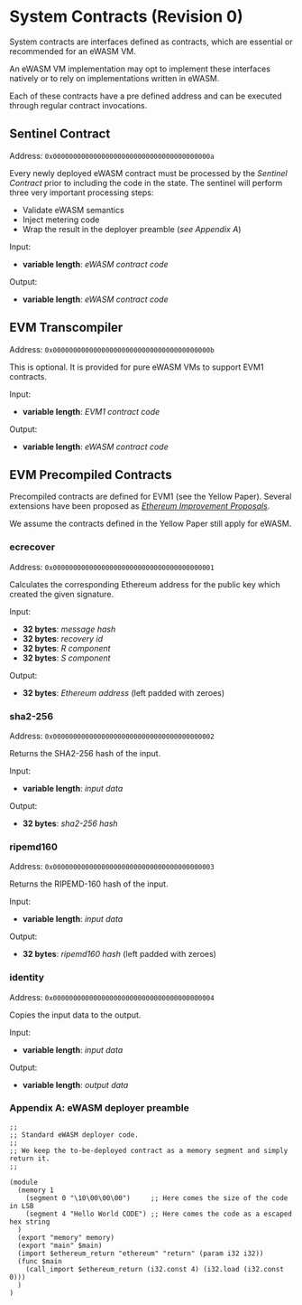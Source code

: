 # System Contracts (Revision 0)

System contracts are interfaces defined as contracts, which are essential or
recommended for an eWASM VM.

An eWASM VM implementation may opt to implement these interfaces natively
or to rely on implementations written in eWASM.

Each of these contracts have a pre defined address and can be executed through
regular contract invocations.

## Sentinel Contract

Address: `0x000000000000000000000000000000000000000a`

Every newly deployed eWASM contract must be processed by the *Sentinel Contract*
prior to including the code in the state. The sentinel will perform three very
important processing steps:
- Validate eWASM semantics
- Inject metering code
- Wrap the result in the deployer preamble (*see Appendix A*)

Input:
- **variable length**: *eWASM contract code*

Output:
- **variable length**: *eWASM contract code*

## EVM Transcompiler

Address: `0x000000000000000000000000000000000000000b`

This is optional. It is provided for pure eWASM VMs to support EVM1 contracts.

Input:
- **variable length**: *EVM1 contract code*

Output:
- **variable length**: *eWASM contract code*

## EVM Precompiled Contracts

Precompiled contracts are defined for EVM1 (see the Yellow Paper). Several
extensions have been proposed as *[Ethereum Improvement Proposals](http://github.com/ethereum/EIPs)*.

We assume the contracts defined in the Yellow Paper still apply for eWASM.

### ecrecover

Address: `0x0000000000000000000000000000000000000001`

Calculates the corresponding Ethereum address for the public key which created the given signature.

Input:
- **32 bytes**: *message hash*
- **32 bytes**: *recovery id*
- **32 bytes**: *R component*
- **32 bytes**: *S component*

Output:
- **32 bytes**: *Ethereum address* (left padded with zeroes)

### sha2-256

Address: `0x0000000000000000000000000000000000000002`

Returns the SHA2-256 hash of the input.

Input:
- **variable length**: *input data*

Output:
- **32 bytes**: *sha2-256 hash*

### ripemd160

Address: `0x0000000000000000000000000000000000000003`

Returns the RIPEMD-160 hash of the input.

Input:
- **variable length**: *input data*

Output:
- **32 bytes**: *ripemd160 hash* (left padded with zeroes)

### identity

Address: `0x0000000000000000000000000000000000000004`

Copies the input data to the output.

Input:
- **variable length**: *input data*

Output:
- **variable length**: *output data*

### Appendix A: eWASM deployer preamble

```
;;
;; Standard eWASM deployer code.
;;
;; We keep the to-be-deployed contract as a memory segment and simply return it.
;;

(module
  (memory 1
    (segment 0 "\10\00\00\00")     ;; Here comes the size of the code in LSB
    (segment 4 "Hello World CODE") ;; Here comes the code as a escaped hex string
  )
  (export "memory" memory)
  (export "main" $main)
  (import $ethereum_return "ethereum" "return" (param i32 i32))
  (func $main
    (call_import $ethereum_return (i32.const 4) (i32.load (i32.const 0)))
  )
)
```
